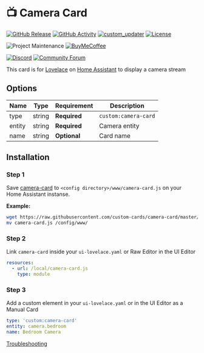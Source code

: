 # 📺 Camera Card

[![GitHub Release][releases-shield]][releases]
[![GitHub Activity][commits-shield]][commits]
[![custom_updater][customupdaterbadge]][customupdater]
[![License][license-shield]](LICENSE.md)

![Project Maintenance][maintenance-shield]
[![BuyMeCoffee][buymecoffeebadge]][buymecoffee]

[![Discord][discord-shield]][discord]
[![Community Forum][forum-shield]][forum]

This card is for [Lovelace](https://www.home-assistant.io/lovelace) on [Home Assistant](https://www.home-assistant.io/) to display a camera stream

<!-- ![example](example.png) -->

## Options

| Name | Type | Requirement | Description
| ---- | ---- | ------- | -----------
| type | string | **Required** | `custom:camera-card`
| entity | string | **Required** | Camera entity
| name | string | **Optional** | Card name

## Installation

### Step 1

Save [camera-card](https://github.com/custom-cards/camera-card/raw/master/camera-card.js) to `<config directory>/www/camera-card.js` on your Home Assistant instanse.

**Example:**

```bash
wget https://raw.githubusercontent.com/custom-cards/camera-card/master/camera-card.js
mv camera-card.js /config/www/
```

### Step 2

Link `camera-card` inside your `ui-lovelace.yaml` or Raw Editor in the UI Editor

```yaml
resources:
  - url: /local/camera-card.js
    type: module
```

### Step 3

Add a custom element in your `ui-lovelace.yaml` or in the UI Editor as a Manual Card

```yaml
type: 'custom:camera-card'
entity: camera.bedroom
name: Bedroom Camera
```

[Troubleshooting](https://github.com/thomasloven/hass-config/wiki/Lovelace-Plugins)

[buymecoffee]: https://www.buymeacoffee.com/iantrich
[buymecoffeebadge]: https://img.shields.io/badge/buy%20me%20a%20coffee-donate-blue.svg?style=for-the-badge
[commits-shield]: https://img.shields.io/github/commit-activity/y/custom-cards/camera-card.svg?style=for-the-badge
[commits]: https://github.com/custom-cards/camera-card/commits/master
[customupdater]: https://github.com/custom-components/custom_updater
[customupdaterbadge]: https://img.shields.io/badge/custom__updater-true-success.svg?style=for-the-badge
[discord]: https://discord.gg/Qa5fW2R
[discord-shield]: https://img.shields.io/discord/330944238910963714.svg?style=for-the-badge
[forum-shield]: https://img.shields.io/badge/community-forum-brightgreen.svg?style=for-the-badge
[forum]: https://community.home-assistant.io/t/lovelace-camera-card/109225
[license-shield]: https://img.shields.io/github/license/custom-cards/camera-card.svg?style=for-the-badge
[maintenance-shield]: https://img.shields.io/badge/maintainer-Ian%20Richardson%20%40iantrich-blue.svg?style=for-the-badge
[releases-shield]: https://img.shields.io/github/release/custom-cards/camera-card.svg?style=for-the-badge
[releases]: https://github.com/custom-cards/camera-card/releases

